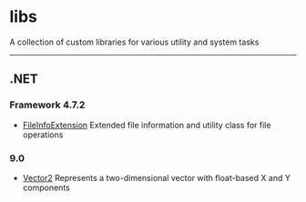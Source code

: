 # libs
A collection of custom libraries for various utility and system tasks

---

## .NET

### Framework 4.7.2
- [FileInfoExtension](https://github.com/DRgreenT/libs/blob/master/C%23/.NET%20Framework%204.7.2/FileInfoExtension/) Extended file information and utility class for file operations

### 9.0
- [Vector2](https://github.com/DRgreenT/libs/blob/master/C%23/.NET%209.0/Vector2/) Represents a two-dimensional vector with float-based X and Y components
